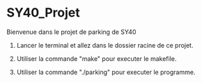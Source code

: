 # SY40_Projet
Bienvenue dans le projet de parking de SY40

1) Lancer le terminal et allez dans le dossier racine de ce projet.

2) Utiliser la commande "make" pour executer le makefile.

3) Utiliser la commande "./parking" pour executer le programme.